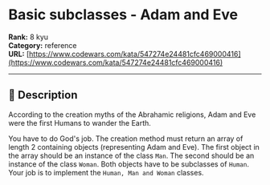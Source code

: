 # Basic subclasses - Adam and Eve

**Rank:** 8 kyu  
**Category:** reference  
**URL:** [https://www.codewars.com/kata/547274e24481cfc469000416](https://www.codewars.com/kata/547274e24481cfc469000416)

---

## 📝 Description

According to the creation myths of the Abrahamic religions, Adam and Eve were the first Humans to wander the Earth.

You have to do God's job. The creation method must return an array of length 2 containing objects (representing Adam and Eve). The first object in the array should be an instance of the class `Man`. The second should be an instance of the class `Woman`. Both objects have to be subclasses of `Human`. Your job is to implement the ```Human, Man and Woman``` classes.
